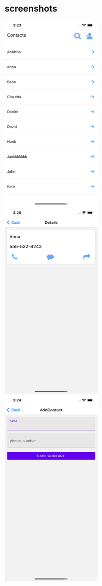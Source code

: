 # screenshots

<img src="https://github.com/nahidmbstu/react-native-ios-android-contacts-app/blob/master/assets/Simulator%20Screen%20Shot%20-%20iPhone%2012%20-%202021-09-11%20at%2015.23.58.png" width="300" height="600" />

<img src="https://github.com/nahidmbstu/react-native-ios-android-contacts-app/blob/master/assets/Simulator%20Screen%20Shot%20-%20iPhone%2012%20-%202021-09-11%20at%2015.25.02.png" width="300" height="600" />

<img src="https://github.com/nahidmbstu/react-native-ios-android-contacts-app/blob/master/assets/Simulator%20Screen%20Shot%20-%20iPhone%2012%20-%202021-09-11%20at%2015.24.38.png" width="300" height="600" />

